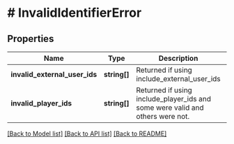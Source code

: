 # # InvalidIdentifierError

## Properties

Name | Type | Description | Notes
------------ | ------------- | ------------- | -------------
**invalid_external_user_ids** | **string[]** | Returned if using include_external_user_ids | [optional]
**invalid_player_ids** | **string[]** | Returned if using include_player_ids and some were valid and others were not. | [optional]

[[Back to Model list]](../../README.md#models) [[Back to API list]](../../README.md#endpoints) [[Back to README]](../../README.md)
